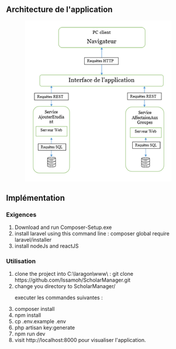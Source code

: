 <h2>Architecture de l'application</h2>
<p align="center"><img src="https://github.com/Issamoh/ScholarManager/blob/master/architecture%20de%20l'application.PNG" width="400">
</p>
<h2>Implémentation </h2>
<h3> Exigences</h3>
<ol>
<li>Download and run Composer-Setup.exe </li>
<li>install laravel using this command line : composer global require laravel/installer  </li>
<li>install nodeJs and reactJS</li>
</ol>
<h3>Utilisation</h3>
<ol>
<li> clone the project into C:\laragon\www\ :  git clone https://github.com/Issamoh/ScholarManager.git </li>
<li>change you directory to ScholarManager/ </li>
    <p> executer les commandes suivantes : </p>
<li>composer install </li>
<li>npm install </li>
<li>cp .env.example .env </li>
<li>php artisan key:generate</li>
<li>npm run dev</li>
<li>visit http://localhost:8000 pour visualiser l'application.</li>
    </ol>
